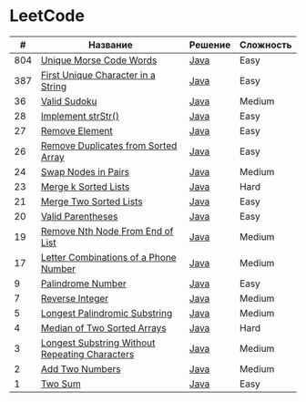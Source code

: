 # LeetCode

| #   | Название                                                                                                                       | Решение                                                                                     | Сложность |
|-----|--------------------------------------------------------------------------------------------------------------------------------|---------------------------------------------------------------------------------------------|-----------|
| 804 | [Unique Morse Code Words](https://leetcode.com/problems/unique-morse-code-words)                                               | [Java](https://github.com/zivoru/LeetCode/blob/master/src/ru/zivo/problems/Problem804.java) | Easy      |
| 387 | [First Unique Character in a String](https://leetcode.com/problems/first-unique-character-in-a-string)                         | [Java](https://github.com/zivoru/LeetCode/blob/master/src/ru/zivo/problems/Problem387.java) | Easy      |
| 36  | [Valid Sudoku](https://leetcode.com/problems/valid-sudoku)                                                                     | [Java](https://github.com/zivoru/LeetCode/blob/master/src/ru/zivo/problems/Problem36.java)  | Medium    |
| 28  | [Implement strStr()](https://leetcode.com/problems/implement-strstr)                                                           | [Java](https://github.com/zivoru/LeetCode/blob/master/src/ru/zivo/problems/Problem28.java)  | Easy      |
| 27  | [Remove Element](https://leetcode.com/problems/remove-element)                                                                 | [Java](https://github.com/zivoru/LeetCode/blob/master/src/ru/zivo/problems/Problem27.java)  | Easy      |
| 26  | [Remove Duplicates from Sorted Array](https://leetcode.com/problems/remove-duplicates-from-sorted-array)                       | [Java](https://github.com/zivoru/LeetCode/blob/master/src/ru/zivo/problems/Problem26.java)  | Easy      |
| 24  | [Swap Nodes in Pairs](https://leetcode.com/problems/swap-nodes-in-pairs)                                                       | [Java](https://github.com/zivoru/LeetCode/blob/master/src/ru/zivo/problems/Problem24.java)  | Medium    |
| 23  | [Merge k Sorted Lists](https://leetcode.com/problems/merge-k-sorted-lists)                                                     | [Java](https://github.com/zivoru/LeetCode/blob/master/src/ru/zivo/problems/Problem23.java)  | Hard      |
| 21  | [Merge Two Sorted Lists](https://leetcode.com/problems/merge-two-sorted-lists)                                                 | [Java](https://github.com/zivoru/LeetCode/blob/master/src/ru/zivo/problems/Problem21.java)  | Easy      |
| 20  | [Valid Parentheses](https://leetcode.com/problems/valid-parentheses)                                                           | [Java](https://github.com/zivoru/LeetCode/blob/master/src/ru/zivo/problems/Problem20.java)  | Easy      |
| 19  | [Remove Nth Node From End of List](https://leetcode.com/problems/remove-nth-node-from-end-of-list)                             | [Java](https://github.com/zivoru/LeetCode/blob/master/src/ru/zivo/problems/Problem19.java)  | Medium    |
| 17  | [Letter Combinations of a Phone Number](https://leetcode.com/problems/letter-combinations-of-a-phone-number)                   | [Java](https://github.com/zivoru/LeetCode/blob/master/src/ru/zivo/problems/Problem17.java)  | Medium    |
| 9   | [Palindrome Number](https://leetcode.com/problems/palindrome-number)                                                           | [Java](https://github.com/zivoru/LeetCode/blob/master/src/ru/zivo/problems/Problem9.java)   | Easy      |
| 7   | [Reverse Integer](https://leetcode.com/problems/reverse-integer)                                                               | [Java](https://github.com/zivoru/LeetCode/blob/master/src/ru/zivo/problems/Problem7.java)   | Medium    |
| 5   | [Longest Palindromic Substring](https://leetcode.com/problems/longest-palindromic-substring)                                   | [Java](https://github.com/zivoru/LeetCode/blob/master/src/ru/zivo/problems/Problem5.java)   | Medium    |
| 4   | [Median of Two Sorted Arrays](https://leetcode.com/problems/median-of-two-sorted-arrays)                                       | [Java](https://github.com/zivoru/LeetCode/blob/master/src/ru/zivo/problems/Problem4.java)   | Hard      |
| 3   | [Longest Substring Without Repeating Characters](https://leetcode.com/problems/longest-substring-without-repeating-characters) | [Java](https://github.com/zivoru/LeetCode/blob/master/src/ru/zivo/problems/Problem3.java)   | Medium    |
| 2   | [Add Two Numbers](https://leetcode.com/problems/add-two-numbers)                                                               | [Java](https://github.com/zivoru/LeetCode/blob/master/src/ru/zivo/problems/Problem2.java)   | Medium    |
| 1   | [Two Sum](https://leetcode.com/problems/two-sum)                                                                               | [Java](https://github.com/zivoru/LeetCode/blob/master/src/ru/zivo/problems/Problem1.java)   | Easy      |
